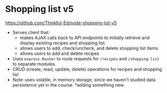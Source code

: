 Shopping list v5
================

https://github.com/Thinkful-Ed/node-shopping-list-v5

* Serves client that:
    + makes AJAX calls back to API endpoints to initially retrieve and display existing recipes and shopping list.
    + allows users to add, check/uncheck, and delete shopping list items
    + allows users to add and delete recipes
* Uses `express.Router` to route requests for `/recipes` and `/shopping-list` to separate modules.
* CRUD (create, read, update, delete) operations for recipes and shopping list
* Note: uses volatile, in memory storage, since we haven't studied data persistence yet in the course.
*adding something new 